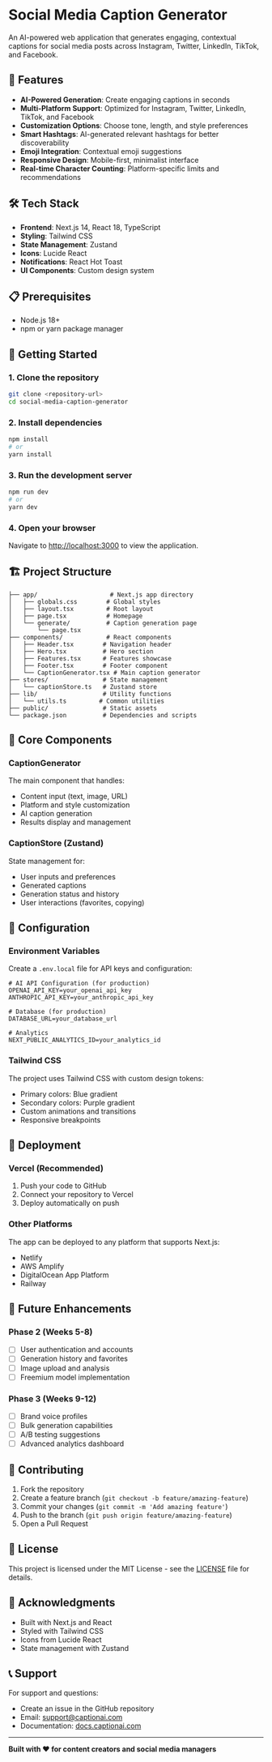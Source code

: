 # Social Media Caption Generator

An AI-powered web application that generates engaging, contextual captions for social media posts across Instagram, Twitter, LinkedIn, TikTok, and Facebook.

## 🚀 Features

- **AI-Powered Generation**: Create engaging captions in seconds
- **Multi-Platform Support**: Optimized for Instagram, Twitter, LinkedIn, TikTok, and Facebook
- **Customization Options**: Choose tone, length, and style preferences
- **Smart Hashtags**: AI-generated relevant hashtags for better discoverability
- **Emoji Integration**: Contextual emoji suggestions
- **Responsive Design**: Mobile-first, minimalist interface
- **Real-time Character Counting**: Platform-specific limits and recommendations

## 🛠️ Tech Stack

- **Frontend**: Next.js 14, React 18, TypeScript
- **Styling**: Tailwind CSS
- **State Management**: Zustand
- **Icons**: Lucide React
- **Notifications**: React Hot Toast
- **UI Components**: Custom design system

## 📋 Prerequisites

- Node.js 18+ 
- npm or yarn package manager

## 🚀 Getting Started

### 1. Clone the repository
```bash
git clone <repository-url>
cd social-media-caption-generator
```

### 2. Install dependencies
```bash
npm install
# or
yarn install
```

### 3. Run the development server
```bash
npm run dev
# or
yarn dev
```

### 4. Open your browser
Navigate to [http://localhost:3000](http://localhost:3000) to view the application.

## 🏗️ Project Structure

```
├── app/                    # Next.js app directory
│   ├── globals.css        # Global styles
│   ├── layout.tsx         # Root layout
│   ├── page.tsx           # Homepage
│   └── generate/          # Caption generation page
│       └── page.tsx
├── components/            # React components
│   ├── Header.tsx        # Navigation header
│   ├── Hero.tsx          # Hero section
│   ├── Features.tsx      # Features showcase
│   ├── Footer.tsx        # Footer component
│   └── CaptionGenerator.tsx # Main caption generator
├── stores/               # State management
│   └── captionStore.ts   # Zustand store
├── lib/                  # Utility functions
│   └── utils.ts         # Common utilities
├── public/               # Static assets
└── package.json          # Dependencies and scripts
```

## 🎯 Core Components

### CaptionGenerator
The main component that handles:
- Content input (text, image, URL)
- Platform and style customization
- AI caption generation
- Results display and management

### CaptionStore (Zustand)
State management for:
- User inputs and preferences
- Generated captions
- Generation status and history
- User interactions (favorites, copying)

## 🔧 Configuration

### Environment Variables
Create a `.env.local` file for API keys and configuration:

```env
# AI API Configuration (for production)
OPENAI_API_KEY=your_openai_api_key
ANTHROPIC_API_KEY=your_anthropic_api_key

# Database (for production)
DATABASE_URL=your_database_url

# Analytics
NEXT_PUBLIC_ANALYTICS_ID=your_analytics_id
```

### Tailwind CSS
The project uses Tailwind CSS with custom design tokens:
- Primary colors: Blue gradient
- Secondary colors: Purple gradient
- Custom animations and transitions
- Responsive breakpoints

## 🚀 Deployment

### Vercel (Recommended)
1. Push your code to GitHub
2. Connect your repository to Vercel
3. Deploy automatically on push

### Other Platforms
The app can be deployed to any platform that supports Next.js:
- Netlify
- AWS Amplify
- DigitalOcean App Platform
- Railway

## 🔮 Future Enhancements

### Phase 2 (Weeks 5-8)
- [ ] User authentication and accounts
- [ ] Generation history and favorites
- [ ] Image upload and analysis
- [ ] Freemium model implementation

### Phase 3 (Weeks 9-12)
- [ ] Brand voice profiles
- [ ] Bulk generation capabilities
- [ ] A/B testing suggestions
- [ ] Advanced analytics dashboard

## 🤝 Contributing

1. Fork the repository
2. Create a feature branch (`git checkout -b feature/amazing-feature`)
3. Commit your changes (`git commit -m 'Add amazing feature'`)
4. Push to the branch (`git push origin feature/amazing-feature`)
5. Open a Pull Request

## 📝 License

This project is licensed under the MIT License - see the [LICENSE](LICENSE) file for details.

## 🙏 Acknowledgments

- Built with Next.js and React
- Styled with Tailwind CSS
- Icons from Lucide React
- State management with Zustand

## 📞 Support

For support and questions:
- Create an issue in the GitHub repository
- Email: support@captionai.com
- Documentation: [docs.captionai.com](https://docs.captionai.com)

---

**Built with ❤️ for content creators and social media managers**
